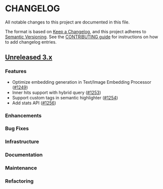 # CHANGELOG
All notable changes to this project are documented in this file.

The format is based on [Keep a Changelog](https://keepachangelog.com/en/1.0.0/), and this project adheres to [Semantic Versioning](https://semver.org/spec/v2.0.0.html). See the [CONTRIBUTING guide](./CONTRIBUTING.md#Changelog) for instructions on how to add changelog entries.

## [Unreleased 3.x](https://github.com/opensearch-project/neural-search/compare/main...HEAD)

### Features
- Optimize embedding generation in Text/Image Embedding Processor ([#1249](https://github.com/opensearch-project/neural-search/pull/1249))
- Inner hits support with hybrid query ([#1253](https://github.com/opensearch-project/neural-search/pull/1253))
- Support custom tags in semantic highlighter ([#1254](https://github.com/opensearch-project/neural-search/pull/1254))
- Add stats API ([#1256](https://github.com/opensearch-project/neural-search/pull/1256))

### Enhancements

### Bug Fixes

### Infrastructure

### Documentation

### Maintenance

### Refactoring
